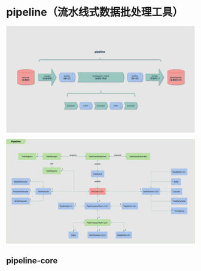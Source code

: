 # pipeline（流水线式数据批处理工具）

![pipeline](pipeline.jpg)

![pipeline-structure](pipeline-structure.jpg)

## pipeline-core
